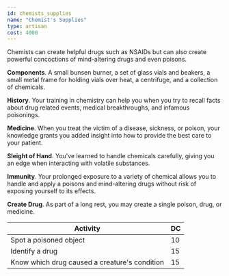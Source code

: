 ```yaml
---
id: chemists_supplies
name: "Chemist's Supplies"
type: artisan
cost: 4000
---
```


Chemists can create helpful drugs such as NSAIDs but can also create powerful concoctions of mind-altering drugs and even poisons.

__Components__. A small bunsen burner, a set of glass vials and beakers, a small metal frame for holding vials over heat,
a centrifuge, and a collection of chemicals.

__History__. Your training in chemistry can help you when you try to recall facts about drug related events, medical breakthroughs,
 and infamous poisonings.


__Medicine__.
When you treat the victim of a disease, sickness, or poison, your knowledge grants you added insight into how to provide
the best care to your patient.

__Sleight of Hand__. You've learned to handle chemicals carefully, giving you an edge when interacting with
volatile substances.

__Immunity__. Your prolonged exposure to a variety of chemical allows you to handle and apply a poisons and mind-altering drugs
without risk of exposing yourself to its effects.

__Create Drug__. As part of a long rest, you may create a single poison, drug, or medicine.

Activity | DC
--- | ---
Spot a poisoned object | 10
Identify a drug | 15
Know which drug caused a creature's condition | 15
